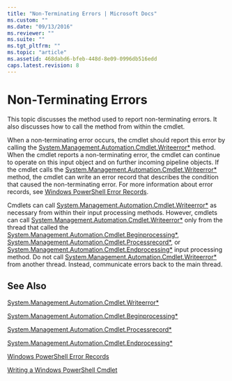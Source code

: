 ```yaml
---
title: "Non-Terminating Errors | Microsoft Docs"
ms.custom: ""
ms.date: "09/13/2016"
ms.reviewer: ""
ms.suite: ""
ms.tgt_pltfrm: ""
ms.topic: "article"
ms.assetid: 468dabd6-bfeb-448d-8e09-0996db516edd
caps.latest.revision: 8
---
```

# Non-Terminating Errors

This topic discusses the method used to report non-terminating errors. It also discusses how to call the method from within the cmdlet.

When a non-terminating error occurs, the cmdlet should report this error by calling the [System.Management.Automation.Cmdlet.Writeerror*](/dotnet/api/System.Management.Automation.Cmdlet.WriteError) method. When the cmdlet reports a non-terminating error, the cmdlet can continue to operate on this input object and on further incoming pipeline objects. If the cmdlet calls the [System.Management.Automation.Cmdlet.Writeerror*](/dotnet/api/System.Management.Automation.Cmdlet.WriteError) method, the cmdlet can write an error record that describes the condition that caused the non-terminating error. For more information about error records, see [Windows PowerShell Error Records](./windows-powershell-error-records.md).

Cmdlets can call [System.Management.Automation.Cmdlet.Writeerror*](/dotnet/api/System.Management.Automation.Cmdlet.WriteError) as necessary from within their input processing methods. However, cmdlets can call [System.Management.Automation.Cmdlet.Writeerror*](/dotnet/api/System.Management.Automation.Cmdlet.WriteError) only from the thread that called the [System.Management.Automation.Cmdlet.Beginprocessing*](/dotnet/api/System.Management.Automation.Cmdlet.BeginProcessing), [System.Management.Automation.Cmdlet.Processrecord*](/dotnet/api/System.Management.Automation.Cmdlet.ProcessRecord), or [System.Management.Automation.Cmdlet.Endprocessing*](/dotnet/api/System.Management.Automation.Cmdlet.EndProcessing) input processing method. Do not call [System.Management.Automation.Cmdlet.Writeerror*](/dotnet/api/System.Management.Automation.Cmdlet.WriteError) from another thread. Instead, communicate errors back to the main thread.

## See Also

[System.Management.Automation.Cmdlet.Writeerror*](/dotnet/api/System.Management.Automation.Cmdlet.WriteError)

[System.Management.Automation.Cmdlet.Beginprocessing*](/dotnet/api/System.Management.Automation.Cmdlet.BeginProcessing)

[System.Management.Automation.Cmdlet.Processrecord*](/dotnet/api/System.Management.Automation.Cmdlet.ProcessRecord)

[System.Management.Automation.Cmdlet.Endprocessing*](/dotnet/api/System.Management.Automation.Cmdlet.EndProcessing)

[Windows PowerShell Error Records](./windows-powershell-error-records.md)

[Writing a Windows PowerShell Cmdlet](./writing-a-windows-powershell-cmdlet.md)
